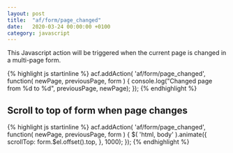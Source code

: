 ```yaml
---
layout: post
title:  "af/form/page_changed"
date:   2020-03-24 00:00:00 +0100
category: javascript
---
```


This Javascript action will be triggered when the current page is changed in a multi-page form.

{% highlight js startinline %}
acf.addAction( 'af/form/page_changed', function( newPage, previousPage, form ) {
    console.log("Changed page from %d to %d", previousPage, newPage);
});
{% endhighlight %}

## Scroll to top of form when page changes

{% highlight js startinline %}
acf.addAction( 'af/form/page_changed', function( newPage, previousPage, form ) {
    $( 'html, body' ).animate({
        scrollTop: form.$el.offset().top,
    }, 1000);
});
{% endhighlight %}